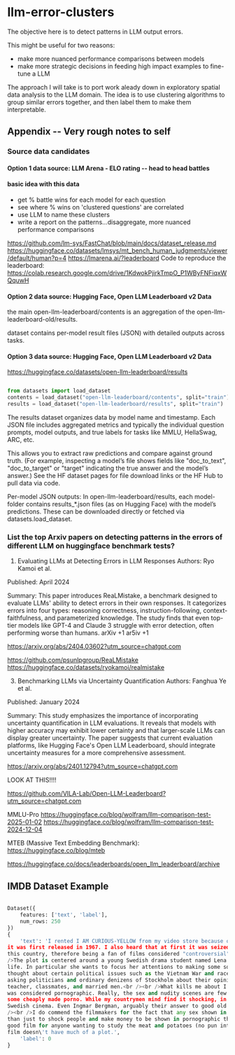 # llm-error-clusters

The objective here is to detect patterns in LLM output errors.

This might be useful for two reasons:

-   make more nuanced performance comparisons between models
-   make more strategic decisions in feeding high impact examples to fine-tune a LLM

The approach I will take is to port work aleady down in exploratory spatial
data analysis to the LLM domain. The idea is to use clustering algorithms to
group similar errors together, and then label them to make them interpretable.

## Appendix -- Very rough notes to self

### Source data candidates

#### Option 1 data source: LLM Arena - ELO rating -- head to head battles

#### basic idea with this data

-   get % battle wins for each model for each question
-   see where % wins on 'clustered questions' are correlated
-   use LLM to name these clusters
-   write a report on the patterns...disaggregate, more nuanced performance comparisons

https://github.com/lm-sys/FastChat/blob/main/docs/dataset_release.md
https://huggingface.co/datasets/lmsys/mt_bench_human_judgments/viewer/default/human?p=4
https://lmarena.ai/?leaderboard
Code to reproduce the leaderboard:
https://colab.research.google.com/drive/1KdwokPjirkTmpO_P1WByFNFiqxWQquwH

#### Option 2 data source: Hugging Face, Open LLM Leaderboard v2 Data

the main open-llm-leaderboard/contents is an aggregation of the open-llm-leaderboard-old/results.

dataset contains per-model result files (JSON) with detailed outputs across tasks.

#### Option 3 data source: Hugging Face, Open LLM Leaderboard v2 Data

https://huggingface.co/datasets/open-llm-leaderboard/results

```python

from datasets import load_dataset
contents = load_dataset("open-llm-leaderboard/contents", split="train")
results = load_dataset("open-llm-leaderboard/results", split="train")
```

The results dataset organizes data by model name and timestamp. Each JSON file includes aggregated metrics and typically the individual question prompts, model outputs, and true labels for tasks like MMLU, HellaSwag, ARC, etc.

This allows you to extract raw predictions and compare against ground truth. (For example, inspecting a model’s file shows fields like "doc_to_text", "doc_to_target" or "target" indicating the true answer and the model’s answer.) See the HF dataset pages for file download links or the HF Hub to pull data via code.

Per-model JSON outputs: In open-llm-leaderboard/results, each model-folder contains results\_\*.json files (as on Hugging Face) with the model’s predictions. These can be downloaded directly or fetched via datasets.load_dataset.

### List the top Arxiv papers on detecting patterns in the errors of different LLM on huggingface benchmark tests?

1. Evaluating LLMs at Detecting Errors in LLM Responses
   Authors: Ryo Kamoi et al.

Published: April 2024

Summary: This paper introduces ReaLMistake, a benchmark designed to evaluate LLMs' ability to detect errors in their own responses. It categorizes errors into four types: reasoning correctness, instruction-following, context-faithfulness, and parameterized knowledge. The study finds that even top-tier models like GPT-4 and Claude 3 struggle with error detection, often performing worse than humans.
arXiv
+1
ar5iv
+1

https://arxiv.org/abs/2404.03602?utm_source=chatgpt.com

https://github.com/psunlpgroup/ReaLMistake
https://huggingface.co/datasets/ryokamoi/realmistake

3. Benchmarking LLMs via Uncertainty Quantification
   Authors: Fanghua Ye et al.

Published: January 2024

Summary: This study emphasizes the importance of incorporating uncertainty quantification in LLM evaluations. It reveals that models with higher accuracy may exhibit lower certainty and that larger-scale LLMs can display greater uncertainty. The paper suggests that current evaluation platforms, like Hugging Face's Open LLM Leaderboard, should integrate uncertainty measures for a more comprehensive assessment.

https://arxiv.org/abs/2401.12794?utm_source=chatgpt.com

LOOK AT THIS!!!!

https://github.com/VILA-Lab/Open-LLM-Leaderboard?utm_source=chatgpt.com

MMLU-Pro
https://huggingface.co/blog/wolfram/llm-comparison-test-2025-01-02
https://huggingface.co/blog/wolfram/llm-comparison-test-2024-12-04

MTEB (Massive Text Embedding Benchmark):
https://huggingface.co/blog/mteb

https://huggingface.co/docs/leaderboards/open_llm_leaderboard/archive

## IMDB Dataset Example

```python

Dataset({
    features: ['text', 'label'],
    num_rows: 250
})
{
    'text': 'I rented I AM CURIOUS-YELLOW from my video store because of all the controversy that surrounded it when
it was first released in 1967. I also heard that at first it was seized by U.S. customs if it ever tried to enter
this country, therefore being a fan of films considered "controversial" I really had to see this for myself.<br /><br
/>The plot is centered around a young Swedish drama student named Lena who wants to learn everything she can about
life. In particular she wants to focus her attentions to making some sort of documentary on what the average Swede
thought about certain political issues such as the Vietnam War and race issues in the United States. In between
asking politicians and ordinary denizens of Stockholm about their opinions on politics, she has sex with her drama
teacher, classmates, and married men.<br /><br />What kills me about I AM CURIOUS-YELLOW is that 40 years ago, this
was considered pornographic. Really, the sex and nudity scenes are few and far between, even then it\'s not shot like
some cheaply made porno. While my countrymen mind find it shocking, in reality sex and nudity are a major staple in
Swedish cinema. Even Ingmar Bergman, arguably their answer to good old boy John Ford, had sex scenes in his films.<br
/><br />I do commend the filmmakers for the fact that any sex shown in the film is shown for artistic purposes rather
than just to shock people and make money to be shown in pornographic theaters in America. I AM CURIOUS-YELLOW is a
good film for anyone wanting to study the meat and potatoes (no pun intended) of Swedish cinema. But really, this
film doesn\'t have much of a plot.',
    'label': 0
}
```
